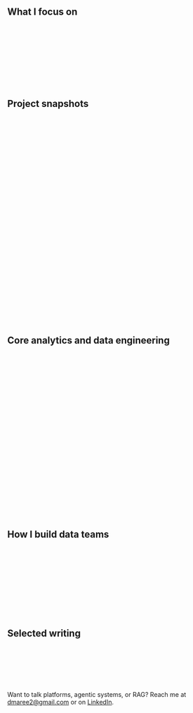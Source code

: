 <html>
<head>
  <style>
  :root {
    --bg-start: #0b0f17;
    --bg-end: #111827;
    --card-bg: rgba(255,255,255,0.06);
    --card-stroke: rgba(255,255,255,0.12);
    --text: #e5e7eb;
    --muted: #9ca3af;
    --brand: #60a5fa;   /* blue-400 */
    --brand-2: #a78bfa; /* violet-400 */
    --accent: #34d399;  /* teal/emerald */
  }

  @keyframes float {
    0% { transform: translateY(0px); }
    50% { transform: translateY(-4px); }
    100% { transform: translateY(0px); }
  }

  html { box-sizing: border-box; }
  *, *:before, *:after { box-sizing: inherit; }

  body {
    margin: 0;
    font-family: "Inter", system-ui, -apple-system, Segoe UI, Roboto, Helvetica, Arial, "Apple Color Emoji", "Segoe UI Emoji";
    color: var(--text);
    background: radial-gradient(1200px 800px at 10% -10%, rgba(96,165,250,0.15), transparent),
                radial-gradient(1200px 800px at 90% 10%, rgba(167,139,250,0.12), transparent),
                linear-gradient(180deg, var(--bg-start), var(--bg-end));
    background-attachment: fixed;
  }

  .container {
    max-width: 980px;
    margin: 0 auto;
    padding: 48px 20px 80px;
  }

  .hero {
    position: relative;
    padding: 28px 24px;
    border-radius: 16px;
    background: linear-gradient(120deg, rgba(96,165,250,0.15), rgba(52,211,153,0.12) 60%, rgba(167,139,250,0.12));
    border: 1px solid var(--card-stroke);
    box-shadow: 0 10px 30px rgba(0,0,0,0.25);
    animation: float 9s ease-in-out infinite;
  }

  .intro-text {
    font-size: 18px;
    line-height: 1.8;
    margin-bottom: 28px;
  }

  h2 {
    font-family: "Space Grotesk", ui-sans-serif, system-ui;
    font-weight: 700;
    letter-spacing: 0.2px;
    font-size: 28px;
    margin: 26px 0 14px;
    background: linear-gradient(90deg, var(--brand), var(--brand-2));
    -webkit-background-clip: text;
    background-clip: text;
    color: transparent;
  }

  h3 {
    font-family: "Space Grotesk", ui-sans-serif, system-ui;
    font-weight: 600;
    margin: 18px 0 6px;
  }

  .card {
    background: backdrop-filter(blur(10px)) var(--card-bg);
    -webkit-backdrop-filter: blur(10px);
    border: 1px solid var(--card-stroke);
    border-radius: 14px;
    padding: 18px 18px 14px;
    margin: 14px 0 18px;
    box-shadow: 0 6px 18px rgba(0,0,0,0.2);
  }

  .articles-section {
    font-size: 18px;
    line-height: 1.9;
  }

  .articles-section a {
    color: var(--brand);
    text-decoration: none;
    border-bottom: 1px dashed rgba(96,165,250,0.4);
  }

  .articles-section a:hover {
    color: #93c5fd;
    border-bottom-color: rgba(96,165,250,0.7);
  }

  ul { padding-left: 20px; }
  li { margin: 6px 0; color: var(--text); }

  .divider {
    height: 1px;
    background: linear-gradient(90deg, transparent, rgba(255,255,255,0.18), transparent);
    margin: 28px 0;
  }
  /* Theme overrides (orderedlist/minimal) */
  .wrapper { max-width: 1100px; padding: 0 24px; }
  .sidebar { display: none; }
  .page, .site { background: transparent !important; }

  /* Motion + reveal */
  @keyframes fadeUp { from { opacity: 0; transform: translateY(8px);} to { opacity: 1; transform: translateY(0);} }
  .card { opacity: 0; animation: fadeUp .7s ease both; }
  .card:nth-of-type(2) { animation-delay: .06s; }
  .card:nth-of-type(3) { animation-delay: .12s; }
  .card:nth-of-type(4) { animation-delay: .18s; }
  .card:nth-of-type(5) { animation-delay: .24s; }

  /* Bullets */
  .articles-section ul { list-style: none; padding-left: 0; }
  .articles-section li { position: relative; padding-left: 22px; }
  .articles-section li::before { content: ""; position: absolute; left: 0; top: 9px; width: 8px; height: 8px; border-radius: 50%; background: radial-gradient(circle at 30% 30%, var(--brand), var(--brand-2)); box-shadow: 0 0 8px rgba(96,165,250,0.5); }

  /* Accessibility */
  @media (prefers-reduced-motion: reduce) {
    * { animation: none !important; transition: none !important; }
  }
  </style>
  <meta name="viewport" content="width=device-width, initial-scale=1" />
  <link href="https://fonts.googleapis.com/css2?family=Inter:wght@400;600;700&family=Space+Grotesk:wght@500;700&display=swap" rel="stylesheet">
</head>
<body>
  <div class="container">
  <section class="intro-text hero card">
    <h2>Building pragmatic AI and data platforms</h2>
    <p>
      I build data teams and ship platforms that solve real problems: agentic systems, RAG pipelines, and production-ready ML. I focus on simple, reliable architectures that scale, with clear boundaries and strong observability.
    </p>
  </section>

  <h2 class="articles-section">What I focus on</h2>
  <div class="articles-section card">
    <ul>
      <li>Agentic systems: planning, tool-use, evaluation, and guardrails</li>
      <li>Retrieval-Augmented Generation: ingestion, chunking, embeddings, grounding, and attribution</li>
      <li>Data platforms: secure multi-tenant foundations, CI/CD, IaC, and monitoring</li>
      <li>ML foundations: Rust/Python hybrid performance, lineage, MLflow + PostgreSQL observability</li>
    </ul>
  </div>

  <h2 class="articles-section">Project snapshots</h2>
  <div class="articles-section card">
    <h3>Alter SaaS — LLM Support Agent (Enterprise)</h3>
    <p>
      Multi-tenant support agent that blends Slack/Teams context, code, and docs with strict privacy. Thread-aware, source-attributed answers, configurable knowledge, and SOC2-ready posture.
    </p>
    <p><strong>Stack:</strong> LangChain/LangGraph, BAML, FastAPI, Next.js 14, LangSmith, DeepEval, LlamaIndex, Context7. Infra: PostgreSQL, Qdrant/Weaviate, Redis, MinIO/S3, Kubernetes, Terraform.</p>

    <h3>LaunchData — Data Stack Builder (IDP)</h3>
    <p>
      Internal Developer Platform to deploy client-specific modern data stacks in their cloud. Services include API Gateway, Config, Deployment, and Client management with secure defaults.
    </p>
    <p><strong>Stack:</strong> Docker Compose, PostgreSQL, Redis, JWT, Prometheus/Grafana, centralized logging, health checks, Trivy in CI/CD.</p>

    <h3>System 3 — Foundational ML Framework</h3>
    <p>
      Autonomous ML platform that pairs LLM agents with robust data stacks. It performs automatic feature discovery, self-optimizing hyperparameter/architecture search, continuous drift detection, and performance tuning. System 3 integrates cleanly with LaunchData (provisioning/infra) and Alter (knowledge/agents) to move from data to decisions with minimal human glue.
    </p>
    <p><strong>Stack:</strong> Rust/Python via PyO3, MLflow, PostgreSQL, OpenTelemetry, Docker, GPU-aware orchestration.</p>
  </div>

  <h2 class="articles-section">Core analytics and data engineering</h2>
  <div class="articles-section card">
    <p><em>(Separate from platform projects)</em></p>
    <ul>
      <li><strong>Warehouses</strong>: Snowflake, PostgreSQL</li>
      <li><strong>Modeling</strong>: dbt (projects, tests, exposures, docs)</li>
      <li><strong>Ingestion</strong>: Airbyte (open-source ops + connectors)</li>
      <li><strong>Languages</strong>: Python, Rust, TypeScript</li>
      <li><strong>ML</strong>: MLflow (tracking/registry), feature lineage, evaluation with DeepEval</li>
      <li><strong>Observability</strong>: OpenTelemetry, Prometheus + Grafana, centralized structured logging</li>
      <li><strong>Vector/Storage</strong>: Qdrant/Weaviate, S3/MinIO</li>
      <li><strong>Services</strong>: FastAPI, JWT auth, Redis for caching</li>
      <li><strong>BI/Analytics</strong>: Metabase, Looker, Tableau, Power BI, Mode, Mixpanel</li>
      <li><strong>Data quality</strong>: Metaplane (ML-based data quality)</li>
      <li><strong>Platform ops</strong>: Docker, Kubernetes, Terraform, CI/CD (GitHub Actions, Trivy security scans)</li>
      <li><strong>Open-source data platforms</strong>: setup and infra for Airbyte, Metabase, dbt (configs, upgrades, monitoring)</li>
    </ul>
  </div>

  <h2 class="articles-section">How I build data teams</h2>
  <div class="articles-section card">
    <ul>
      <li>Start with strong foundations: environments, CI/CD, observability, and clear data contracts</li>
      <li>Ship value early with thin vertical slices; expand safely via templates and guardrails</li>
      <li>Make work inspectable: docs by default, ADRs, and automated runbooks</li>
      <li>Keep it boring where it matters; use advanced techniques only when they de-risk</li>
    </ul>
  </div>

  <h2 class="articles-section">Selected writing</h2>
  <div class="articles-section card">
    <ul>
      <li><a href="https://medium.com/@donovanmaree/8-strategies-for-chief-data-officers-to-leverage-chatgpt-4f5c664b10ac">8 Strategies for Chief Data Officers to leverage ChatGPT</a></li>
      <li><a href="https://medium.com/@donovanmaree/a-data-team-code-review-practitioners-guide-88abf3720cc1">A Data Team Code Review Practitioner’s Guide</a></li>
      <li><a href="https://medium.com/@donovanmaree/the-rise-of-the-full-stack-data-role-the-one-stop-solution-to-propel-your-data-stack-from-0-to-1-ae6c80591df2">The Rise of the Full Stack Data Role</a></li>
      <li><a href="https://medium.com/@donovanmaree/setting-up-virtual-environments-with-dbt-data-build-tool-on-mac-and-windows-3d62fec4aeb1">Setting up virtual environments with dbt</a></li>
    </ul>
  </div>

  <div class="articles-section">
    <p>
      Want to talk platforms, agentic systems, or RAG? Reach me at <a href="mailto:dmaree2@gmail.com">dmaree2@gmail.com</a> or on <a href="https://www.linkedin.com/in/donovan-maree-90452776/">LinkedIn</a>.
    </p>
  </div>
</body>
</html>

